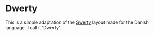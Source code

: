 # Dwerty
This is a simple adaptation of the [Swerty](http://johanegustafsson.net/projects/swerty/) layout made for the Danish language. I call it 'Dwerty'. 

